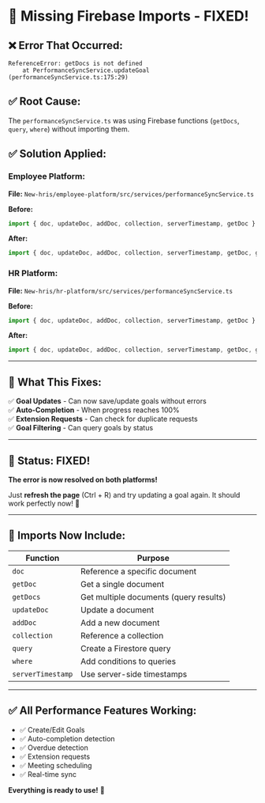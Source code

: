 # 🔧 Missing Firebase Imports - FIXED!

## ❌ Error That Occurred:

```
ReferenceError: getDocs is not defined
    at PerformanceSyncService.updateGoal (performanceSyncService.ts:175:29)
```

## ✅ Root Cause:

The `performanceSyncService.ts` was using Firebase functions (`getDocs`, `query`, `where`) without importing them.

## ✅ Solution Applied:

### **Employee Platform:**
**File:** `New-hris/employee-platform/src/services/performanceSyncService.ts`

**Before:**
```typescript
import { doc, updateDoc, addDoc, collection, serverTimestamp, getDoc } from 'firebase/firestore';
```

**After:**
```typescript
import { doc, updateDoc, addDoc, collection, serverTimestamp, getDoc, getDocs, query, where } from 'firebase/firestore';
```

### **HR Platform:**
**File:** `New-hris/hr-platform/src/services/performanceSyncService.ts`

**Before:**
```typescript
import { doc, updateDoc, addDoc, collection, serverTimestamp, getDoc } from 'firebase/firestore';
```

**After:**
```typescript
import { doc, updateDoc, addDoc, collection, serverTimestamp, getDoc, getDocs, query, where } from 'firebase/firestore';
```

---

## 🎯 What This Fixes:

✅ **Goal Updates** - Can now save/update goals without errors  
✅ **Auto-Completion** - When progress reaches 100%  
✅ **Extension Requests** - Can check for duplicate requests  
✅ **Goal Filtering** - Can query goals by status  

---

## 🚀 Status: FIXED!

**The error is now resolved on both platforms!**

Just **refresh the page** (Ctrl + R) and try updating a goal again. It should work perfectly now! 🎉

---

## 📝 Imports Now Include:

| Function | Purpose |
|----------|---------|
| `doc` | Reference a specific document |
| `getDoc` | Get a single document |
| `getDocs` | Get multiple documents (query results) |
| `updateDoc` | Update a document |
| `addDoc` | Add a new document |
| `collection` | Reference a collection |
| `query` | Create a Firestore query |
| `where` | Add conditions to queries |
| `serverTimestamp` | Use server-side timestamps |

---

## ✅ All Performance Features Working:

- ✅ Create/Edit Goals
- ✅ Auto-completion detection
- ✅ Overdue detection
- ✅ Extension requests
- ✅ Meeting scheduling
- ✅ Real-time sync

**Everything is ready to use!** 🚀


